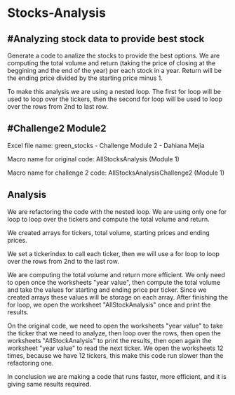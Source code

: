 # Stocks-Analysis
#Analyzing stock data to provide best stock
---
Generate a code to analize the stocks to provide the best options. We are computing the total volume and return (taking the price of closing at the beggining and the end of the year) per each stock in a year.  Return will be the ending price divided by the starting price minus 1.

To make this analysis we are using a nested loop.  The first for loop will be used to loop over the tickers, then the second for loop will be used to loop over the rows from 2nd to last row.

#Challenge2 Module2
---
Excel file name: green_stocks - Challenge Module 2 - Dahiana Mejia

Macro name for original code: AllStocksAnalysis (Module 1)

Macro name for challenge 2 code: AllStocksAnalysisChallenge2 (Module 1)

Analysis
---
We are refactoring the code with the nested loop.  We are using only one for loop to loop over the tickers and compute the total volume and return.

We created arrays for tickers, total volume, starting prices and ending prices.

We set a tickerindex to call each ticker, then we will use a for loop to loop over the rows from 2nd to the last row.

We are computing the total volume and return more efficient.  We only need to open once the worksheets "year value", then compute the total volume and take the values for starting and ending price per ticker.  Since we created arrays these values will be storage on each array.  After finishing the for loop, we open the worksheet "AllStockAnalysis" once and print the results.

On the original code, we need to open the worksheets "year value" to take the ticker that we need to analyze, then loop over the rows, then open the worksheets "AllStockAnalysis" to print the results, then open again the worksheet "year value" to read the next ticker.  We open the worksheets 12 times, because we have 12 tickers, this make this code run slower than the refactoring one.

In conclusion we are making a code that runs faster, more efficient, and it is giving same results required.
